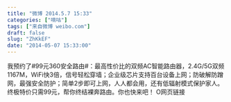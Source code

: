 ```yaml
---
title: "微博 2014.5.7 15:33"
categories: ["嘀咕"]
tags: ["来自微博 weibo.com"]
draft: false
slug: "ZhKkEF"
date: "2014-05-07 15:33:00"
---
```


<p>我预约了#99元360安全路由#：最高性价比的双频AC智能路由器，2.4G/5G双频1167M，WiFi快3倍，信号轻松穿墙；企业级芯片支持百台设备上网；防破解防蹭网，最强安全防护；简单2步即可上网，人人都会用，还有低辐射模式保护家人。终极特价只需99元，帮你终结裸奔路由。你也快来吧！ O网页链接  ​​​​</p>

